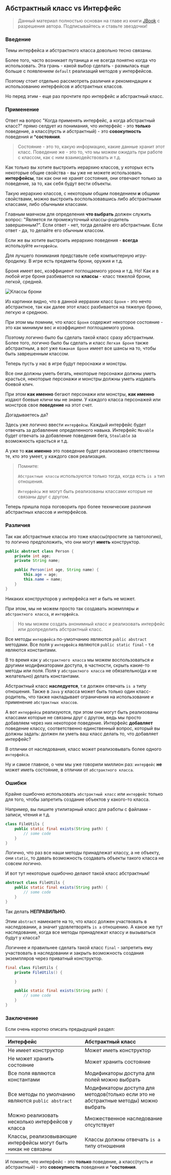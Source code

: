 ## Абстрактный класс vs Интерфейс

> Данный материал полностью основан на главе из книги [JBook](https://github.com/qcha/JBook) с разрешения автора. Подписывайтесь и ставьте звездочки!

### Введение

Темы интерфейса и абстрактного класса довольно тесно связаны.

Более того, часто возникает путаница и не всегда понятно когда что использовать.
Эта грань - какой выбор сделать - размылась еще больше с появлением `default` реализаций методов у интерфейсов.

Поэтому стоит отдельно рассмотреть различия и рекомендации к использованию интерфейсов и абстрактных классов.

Но перед этим - еще раз прочтите про интерфейс и абстрактный класс.

### Применение

Ответ на вопрос "Когда применять интерфейс, а когда абстрактный класс?" прямо селдует из понимания, что интерфейс - это **только** поведение, а класс(пусть и абстрактный) - это **совокупность** поведения и ***состояния**.

> Состояние - это то, какую информацию, какие данные хранит этот класс.
> Поведение же - это то, что мы можем ожидать при работе с классом, как с ним взаимодействовать и т.д.

Как только вы хотите выстроить иерархию классов, у которых есть некоторые общие свойства - вы уже не можете использовать **интерфейсы**, так как они не хранят состояния, они отвечают только за поведение, за то, как себя будут вести объекты.

Такую иерархию классов, с некоторым общим поведением **и** общими свойствами, можно выстроить воспользовавшись либо абстрактными классами, либо обычными классами.

Главным маячком для определения **что выбрать** должен служить вопрос: "Является ли промежуточный классы-родитель завершенным?".
Если ответ - нет, тогда делайте его абстрактным. Если ответ - да, то делайте его обычным классом.

Если же вы хотите выстроить иерархию поведения - **всегда** используйте `интерфейсы`.

Для лучшего понимания представьте себе компьютерную игру-бродилку.
В игре есть предметы брони, оружия и т.д.

Броня имеет вес, коэффициент поглощаемого урона и т.д.
Но! Как и в любой игре броня разбивается на **классы** - класс тяжелой брони, легкой, средней.

![Классы брони](https://user-images.githubusercontent.com/4215285/72437475-d6c30480-37b3-11ea-9e71-a54d9c65d451.png)

Из картинки видно, что в данной иеррахии класс `Броня` - это нечто абстрактное, так как далее этот класс разбивается на тяжелую броню, легкую и среднюю.

При этом мы помним, что класс `Броня` содержит некоторое состояние - это как минимум вес и коэффициент поглощаемого урона.

Поэтому логично было бы сделать такой класс сразу абстрактным. Более того, логично было бы сделать и класс `Легкая Броня` также абстрактным, а вот уже `Кожаная Броня` имеет все шансы на то, чтобы быть заврешенным классом.

Теперь пусть у нас в игре будут пероснажи и монстры.

Все они должны уметь бегать, некоторые персонажи должны уметь красться, некоторые персонажи и монстры должны уметь издавать боевой клич.

При этом **как именно** бегают персонажи или монстры, **как именно** издают боевые кличи мы не знаем.
У каждого класса персонажей или монстров свое **поведение** на этот счет.

Догадываетесь да?

Здесь уже логично ввести `интерфейсы`. Каждый интерфейс будет отвечать за добавление определенного навыка.
Интерфейс `Movable` будет отвечать за добавление поведения бега, `Stealable` за возможность красться и т.д.

А уже то **как именно** это поведение будет реализовано ответственны те, кто это умеет, у каждого своя реализация.

> Помните:
>
> `Абстрактные классы` используются только тогда, когда есть `is a` тип отношения.
>
> `Интерфейсы` же могут быть реализованы классами которые не связаны друг с другом.

Теперь пришла пора поговорить про более технические различия абстрактных классов и интерфейсов.

### Различия

Так как абстрактные классы это тоже классы(простите за тавтологию), то логично предположить, что они могут **иметь** конструктор.

```java
public abstract class Person {
    private int age;
    private String name;

    public Person(int age, String name) {
        this.age = age;
        this.name = name;
    }
}
```

Никаких конструкторов у интерфейса нет и быть не может.

При этом, мы не можем просто так создавать экземпляры и `абстрактного класса`, и `интерфейса`.

> Но мы можем создать анонимный класс и реализовать интерфейс или доопределить абстрактный класс.

Все методы `интерфейса` по-умолчанию являются `public abstract` методами.
Все поля у `интерфейса` являются `public static final` - т.е являются константами.

В то время как у `абстрактного класса` мы можем воспользоваться и другими модификаторами доступа, в частности, скрыть какие-то методы или поля.
Поля у `абстрактного класса` не обязательно(да и не желательно) делать константами.

Абстрактный класс **наследуется**, т.е должен отвечать `is a` типу отношения.
Также в `Java` у класса может быть только один класс-родитель, что также накладывает ограничения на использование и применение `абстрактных классов`.

А вот `интерфейсы` реализуются, при этом они могут быть реализованы классами которые не связаны друг с другом, ведь мы просто добавляем через них некоторое поведение.
Интерфейс **добавляет** поведение классу, соответственно единственный вопрос, который вы должны задать: должен ли уметь ваш класс делать то, что добавляет интерфейс?

В отличии от наследования, класс может реализовывать более одного `интерфейса`.

Ну и самое главное, о чем мы уже говорили миллион раз: `интерфейс` **не** может иметь состояние, в отличии от `абстрактного класса`.

### Ошибки

Крайне ошибочно использовать `абстрактный класс` или `интерфейс` только для того, чтобы запретить создание объектов у какого-то класса.

Например, вы пишите утилитарный класс для работы с файлами - записи, чтения и т.д.

```java
class FileUtils {
    public static final exists(String path) {
        // some code
    }
}
```

Логично, что раз все наши методы принадлежат классу, а не объекту, они `static`, то давать возможность создавать объекты такого класса не совсем логично.

И вот тут некоторые ошибочно делают такой класс абстрактным!

```java
abstract class FileUtils {
    public static final exists(String path) {
        // some code
    }
}
```

Так делать **НЕПРАВИЛЬНО**.

Этим `abstract` намекаете на то, что класс должен участвовать в наследовании, а значит удовлетворять `is a` отношению.
А какое же тут наследование, когда все методы принадлежат классу и вызываться будут у класса?

Логичнее и правильнее сделать такой класс `final` - запретить ему участвовать в наследовании и закрыть возможность создания экземпляров через приватный конструктор.

```java
final class FileUtils {
    private FileUtils() {

    }

    public static final exists(String path) {
        // some code
    }
}
```

### Заключение

Если очень коротко описать предыдущий раздел:

| Интерфейс                                                             | Абстрактный класс                                                                         |
|:----------------------------------------------------------------------|:------------------------------------------------------------------------------------------|
|      Не имеет конструктор                                             |     Может иметь конструктор                                                               |
|      Не может хранить состояние                                       |     Может хранить состояние                                                               |
|      Все поля являются константами                                    |     Модификаторы доступа для полей можно выбрать                                          |
|      Все методы по умолчанию являются `public abstract`               |     Модификаторы доступа для методов(только если это не абстрактные методы) можно выбрать |
|      Можно реализовать несколько интерфейсов у класса                 |     Множественное наследование отсутствует                                                |
|      Классы, реализовывающие интерфейсы могут быть никак не связаны   |     Классы должны отвечать `is a` типу отношения                                          |

И помните, что интерфейс - это **только** поведение, а класс(пусть и абстрактный) - это **совокупность** поведения и ***состояния**.
